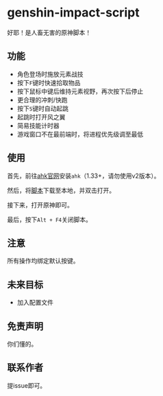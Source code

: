 # genshin-impact-script

好耶！是人畜无害的原神脚本！

## 功能

- 角色登场时施放元素战技
- 按下`F`键时快速拾取物品
- 按下鼠标中键后维持元素视野，再次按下后停止
- 更合理的冲刺/快跑
- 按下`S`键时自动起跳
- 起跳时打开风之翼
- 简易技能计时器
- 游戏窗口不在最前端时，将进程优先级调至最低

## 使用

首先，前往[ahk官网](https://www.autohotkey.com/)安装`ahk`（1.33+，请勿使用v2版本）。

然后，将[脚本](./source/index.ahk)下载至本地，并双击打开。

接下来，打开原神即可。

最后，按下`Alt + F4`关闭脚本。

## 注意

所有操作均绑定默认按键。

## 未来目标

- 加入配置文件

## 免责声明

你们懂的。

## 联系作者

提issue即可。